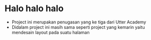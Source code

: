 # Halo halo halo
- Project ini merupakan penugasan yang ke tiga dari Utter Academy
- Didalam project ini masih sama seperti project yang kemarin yaitu mendesain layout pada suatu halaman

